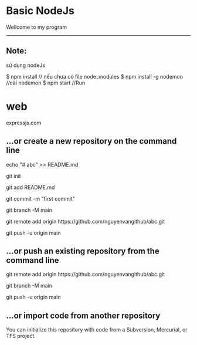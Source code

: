 # Basic NodeJs
Wellcome to my program
<hr>
<h2>Note: </h2>
 <p>sử dụng nodeJs</p>
$ npm install   // nếu chưa có file node_modules
$ npm install -g nodemon    //cài nodemon
$ npm start //Run

# web 
expressjs.com

<h2>…or create a new repository on the command line</h2>
<p>echo "# abc" >> README.md</p>
<p>git init</p>
<p>git add README.md</p>
<p>git commit -m "first commit"</p>
<p>git branch -M main</p>
<p>git remote add origin https://github.com/nguyenvangithub/abc.git</p>
<p>git push -u origin main</p>
<h2>…or push an existing repository from the command line</h2>
<p>git remote add origin https://github.com/nguyenvangithub/abc.git</p>
<p>git branch -M main</p>
<p>git push -u origin main</p>
<h2>…or import code from another repository</h2>
<p>You can initialize this repository with code from a Subversion, Mercurial, or TFS project.</p>


